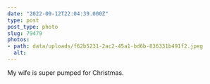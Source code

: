 ```yaml
---
date: "2022-09-12T22:04:39.000Z"
type: post 
post_type: photo
slug: 79479
photos: 
- path: data/uploads/f62b5231-2ac2-45a1-bd6b-836331b491f2.jpeg
  alt: 
---
```

My wife is super pumped for Christmas. 
